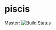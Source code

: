 # piscis

Master:
[![Build Status](https://magnum.travis-ci.com/mkli90/piscis.svg?token=xEVYJYrvJz6Rn6xmqs2w&branch=master)](https://magnum.travis-ci.com/mkli90/piscis)